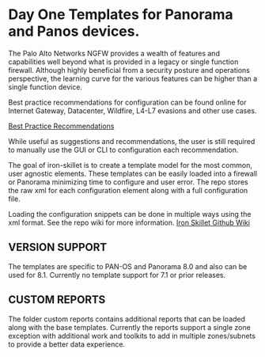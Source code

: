 # Day One Templates for Panorama and Panos devices.

The Palo Alto Networks NGFW provides a wealth of features and capabilities well beyond what is provided in a legacy or single function firewall. Although highly beneficial from a security posture and operations perspective, the learning curve for the various features can be higher than a single function device.

Best practice recommendations for configuration can be found online for Internet Gateway, Datacenter, Wildfire, L4-L7 evasions and other use cases.

[Best Practice Recommendations](https://www.paloaltonetworks.com/documentation/best-practices)

While useful as suggestions and recommendations, the user is still required to manually use the GUI or CLI to configuration each recommendation.

The goal of iron-skillet is to create a template model for the most common, user agnostic elements. These templates can be easily loaded into a firewall or Panorama minimizing time to configure and user error. The repo stores the raw xml for each configuration element along with a full configuration file.

Loading the configuration snippets can be done in multiple ways using the xml format. See the repo wiki for more information.
[Iron Skillet Github Wiki](https://github.com/PaloAltoNetworks/iron-skillet/wiki "Iron Skillet Wiki")

## VERSION SUPPORT
The templates are specific to PAN-OS and Panorama 8.0 and also can be used for 8.1. Currently no template support for 7.1 or prior releases.

## CUSTOM REPORTS
The folder custom reports contains additional reports that can be loaded along with the base templates. Currently the reports support a single zone exception with additional work and toolkits to add in multiple zones/subnets to provide a better data experience.


